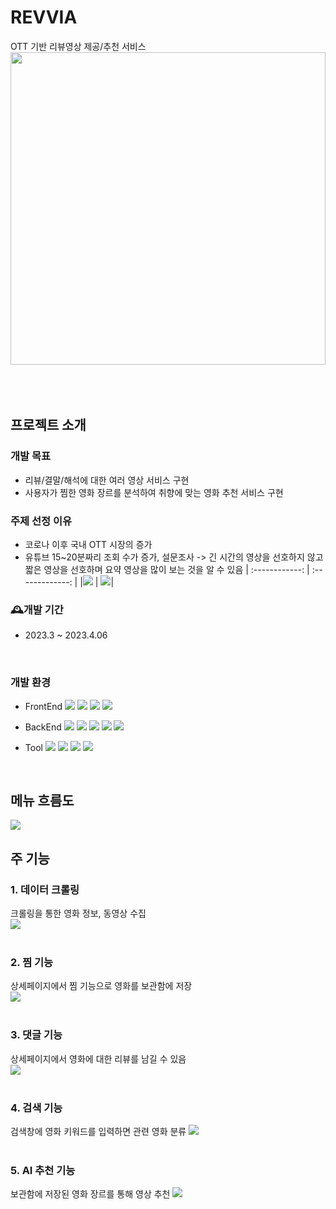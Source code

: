 # REVVIA
OTT 기반 리뷰영상 제공/추천 서비스
<img src="https://github.com/2022-SMHRD-KDT-DataDesign-1/E1i4/assets/117342414/85d973ef-7bef-46d8-b594-01e7cdee168c" style="width:100%; height:500px"/>
<br><br><br><br>

## 프로젝트 소개
### 개발 목표
- 리뷰/결말/해석에 대한 여러 영상 서비스 구현
- 사용자가 찜한 영화 장르를 분석하여 취향에 맞는 영화 추천 서비스 구현
### 주제 선정 이유
- 코로나 이후 국내 OTT 시장의 증가
- 유튜브 15~20분짜리 조회 수가 증가, 설문조사 -> 긴 시간의 영상을 선호하지 않고 짧은 영상을 선호하며 요약 영상을 많이 보는 것을 알 수 있음
  | :------------: | :-------------: |
  |<img src="https://github.com/2022-SMHRD-KDT-DataDesign-1/E1i4/assets/117342414/e690a1ce-e8bf-4943-b9c8-1d808d0e0fdb" /> | <img src="https://github.com/2022-SMHRD-KDT-DataDesign-1/E1i4/assets/117342414/5e63e223-af5b-40b7-8731-270c49694827" />|
### 🕰개발 기간
  - 2023.3 ~ 2023.4.06
<br>

### 개발 환경
- FrontEnd
<img src="https://img.shields.io/badge/HTML5-E34F26?style=flat-square&logo=html5&logoColor=white"/> <img src="https://img.shields.io/badge/CSS3-1572B6?style=flat-square&logo=css3&logoColor=white"/> <img src="https://img.shields.io/badge/JavaScript-F7DF1E?style=flat-square&logo=javascript&logoColor=black"/> <img src="https://img.shields.io/badge/jQuery-0769AD?style=flat-square&logo=jQuery&logoColor=white"/>

- BackEnd
<img src="https://img.shields.io/badge/java-007396?style=flat-square&logo=java&logoColor=white"/> <img src="https://img.shields.io/badge/JSP-F37626?style=flat-square&logo=JSP&logoColor=black"/> <img src="https://img.shields.io/badge/Python-3776AB?style=flat-square&logo=Python&logoColor=white"/> <img src="https://img.shields.io/badge/Apache Tomcat-F8DC75?style=flat-square&logo=apachetomcat&logoColor=black"/>  <img src="https://img.shields.io/badge/Oracle-F80000?style=flat-square&logo=Oracle&logoColor=white"/>

- Tool
<img src="https://img.shields.io/badge/Eclipse%20IDE-2C2255.svg?&style=flat-square&logo=Eclipse%20IDE&logoColor=white"/> <img src="https://img.shields.io/badge/Visual Studio Code-007ACC?style=flat-square&logo=Visual Studio Code&logoColor=white"/> <img src="https://img.shields.io/badge/Jupyter-F37626?style=flat-square&logo=Jupyter Code&logoColor=white"/> <img src="https://img.shields.io/badge/GitHub-181717?style=flat-square&logo=GitHub&logoColor=white"/>

<br>

## 메뉴 흐름도

<img src="https://github-production-user-asset-6210df.s3.amazonaws.com/117342414/345303499-4a8b4ef4-8932-4efe-bf89-bb71ba540ebe.png?X-Amz-Algorithm=AWS4-HMAC-SHA256&X-Amz-Credential=AKIAVCODYLSA53PQK4ZA%2F20240703%2Fus-east-1%2Fs3%2Faws4_request&X-Amz-Date=20240703T062237Z&X-Amz-Expires=300&X-Amz-Signature=b84943f2224fef92ff411998e6fb030da1e375f9f13edf85661fc51e14d05b97&X-Amz-SignedHeaders=host&actor_id=117342414&key_id=0&repo_id=618228873"/>
<br>

## 주 기능
### 1. 데이터 크롤링
  크롤링을 통한 영화 정보, 동영상 수집
  <br>
  <img src="https://github.com/2022-SMHRD-KDT-DataDesign-1/E1i4/assets/117342414/2d31b582-3a9f-4bce-85b3-73a300da1906" />
  <br><br>
### 2. 찜 기능
  상세페이지에서 찜 기능으로 영화를 보관함에 저장
  <br>
  <img src="https://github.com/2022-SMHRD-KDT-DataDesign-1/E1i4/assets/117342414/8f5706bc-8398-495a-984c-93fcdc076c24" />
  <br><br>
### 3. 댓글 기능
  상세페이지에서 영화에 대한 리뷰를 남길 수 있음
  <br>
  <img src="https://github.com/2022-SMHRD-KDT-DataDesign-1/E1i4/assets/117342414/0e3a1592-21b5-403f-ad2c-23d12f0e2d5a" />
  <br><br>
### 4. 검색 기능
  검색창에 영화 키워드를 입력하면 관련 영화 분류
  <img src="https://github.com/2022-SMHRD-KDT-DataDesign-1/E1i4/assets/117342414/91c7ebf2-7b22-4518-93ab-05a8f0c769d2" />
  <br><br>
### 5. AI 추천 기능
  보관함에 저장된 영화 장르를 통해 영상 추천
  <img src="https://github.com/2022-SMHRD-KDT-DataDesign-1/E1i4/assets/117342414/91c7ebf2-7b22-4518-93ab-05a8f0c769d2" />
  <br><br>
